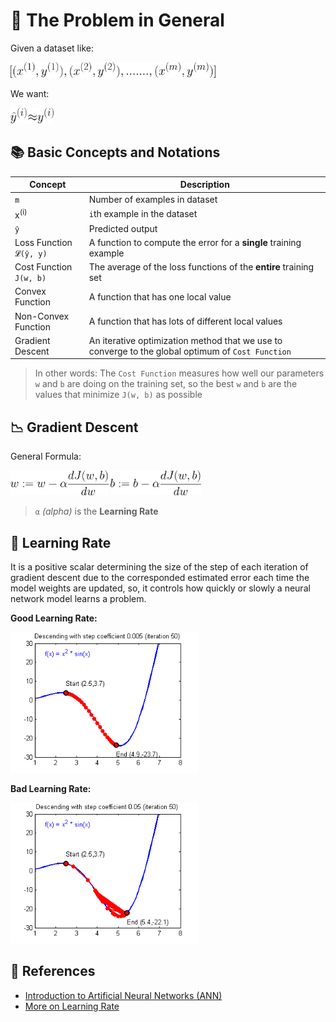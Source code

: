 # 🔎 The Problem in General 
Given a dataset like:

<img src="../res/formulas/Dataset.png" height="25"  />

We want:

<img src="../res/formulas/GoodOutput.png" height="25"  />


## 📚 Basic Concepts and Notations

| Concept         | Description   |
| --------------- |---------------|
| `m`             | Number of examples in dataset |
| x<sup>(i)</sup> | `i`th example in the dataset  |
| `ŷ`             | Predicted output |
| Loss Function `𝓛(ŷ, y)` | A function to compute the error for a **single** training example |
| Cost Function `𝙹(w, b)` | The average of the loss functions of the **entire** training set  |
| Convex Function | A function that has one local value |
| Non-Convex Function | A function that has lots of different local values |
| Gradient Descent | An iterative optimization method that we use to converge to the global optimum of `Cost Function` |

> In other words: The `Cost Function` measures how well our parameters `w` and `b` are doing on the training set, so the best `w` and `b` are the values that minimize `𝙹(w, b)` as possible

## 📉 Gradient Descent
General Formula:

<img src="../res/formulas/GradientDescentW.png" height="40"  />
<img src="../res/formulas/GradientDescentB.png" height="40"  />


> `α` _(alpha)_ is the **Learning Rate** 

## 🥽 Learning Rate
It is a positive scalar determining the size of the step of each iteration of gradient descent due to the corresponded estimated error each time the model weights are updated, so, it controls how quickly or slowly a neural network model learns a problem.

**Good Learning Rate:**

<img src="../res/GoodSGD.gif" width="300"  />

**Bad Learning Rate:**

<img src="../res/BadSGD.gif" width="300"  />


## 🧐 References
* [Introduction to Artificial Neural Networks (ANN)](https://searchenterpriseai.techtarget.com/definition/neural-network)
* [More on Learning Rate](https://machinelearningmastery.com/learning-rate-for-deep-learning-neural-networks/)